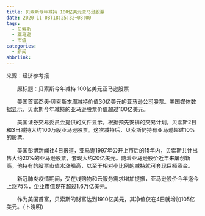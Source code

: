 ```yaml
---
title: 贝索斯今年减持 100亿美元亚马逊股票
date: 2020-11-08T18:25:32+08:00
tags:
  - 贝索斯
  - 亚马逊
  - 市值
categories:
  - 新闻
abbrlink:
---
```


来源：经济参考报

　　原标题：贝索斯今年减持 100亿美元亚马逊股票

　　美国首富杰夫·贝索斯本周减持价值30亿美元的亚马逊公司股票。美国媒体数据显示，贝索斯今年减持的亚马逊股票价值超过100亿美元。

　　美国证券交易委员会提供的文件显示，根据预先安排的交易计划，贝索斯2日和3日减持大约100万股亚马逊股票。这次减持后，贝索斯仍持有亚马逊超过10%的股票。

　　美国彭博新闻社4日报道，亚马逊1997年公开上市后的15年内，贝索斯共计出售大约20%的亚马逊股票，套现大约20亿美元。随着亚马逊股价近年来屡创新高，他持有的股票市值水涨船高，以至于相对小比例的减持就可套现巨额资金。

　　新冠肺炎疫情期间，受在线购物和云服务需求增加提振，亚马逊股价今年迄今上涨75%，企业市值现在超过1.6万亿美元。

　　作为美国首富，贝索斯的财富达到1910亿美元，其净值仅在4日就增加105亿美元。（卜晓明）